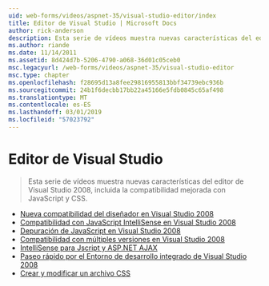 ```yaml
---
uid: web-forms/videos/aspnet-35/visual-studio-editor/index
title: Editor de Visual Studio | Microsoft Docs
author: rick-anderson
description: Esta serie de vídeos muestra nuevas características del editor de Visual Studio 2008, incluida la compatibilidad mejorada con JavaScript y CSS.
ms.author: riande
ms.date: 11/14/2011
ms.assetid: 8d424d7b-5206-4790-a068-36d01c05ceb0
msc.legacyurl: /web-forms/videos/aspnet-35/visual-studio-editor
msc.type: chapter
ms.openlocfilehash: f28695d13a8fee29816955813bbf34739ebc936b
ms.sourcegitcommit: 24b1f6decbb17bb22a45166e5fdb0845c65af498
ms.translationtype: MT
ms.contentlocale: es-ES
ms.lasthandoff: 03/01/2019
ms.locfileid: "57023792"
---
```

<a name="visual-studio-editor"></a>Editor de Visual Studio
====================
> Esta serie de vídeos muestra nuevas características del editor de Visual Studio 2008, incluida la compatibilidad mejorada con JavaScript y CSS.


- [Nueva compatibilidad del diseñador en Visual Studio 2008](new-designer-support-in-visual-studio-2008.md)
- [Compatibilidad con JavaScript IntelliSense en Visual Studio 2008](javascript-intellisense-support-in-visual-studio-2008.md)
- [Depuración de JavaScript en Visual Studio 2008](javascript-debugging-in-visual-studio-2008.md)
- [Compatibilidad con múltiples versiones en Visual Studio 2008](multi-targeting-support-in-visual-studio-2008.md)
- [IntelliSense para Jscript y ASP.NET AJAX](intellisense-for-jscript-and-aspnet-ajax.md)
- [Paseo rápido por el Entorno de desarrollo integrado de Visual Studio 2008](quick-tour-of-the-visual-studio-2008-integrated-development-environment.md)
- [Crear y modificar un archivo CSS](creating-and-modifying-a-css-file.md)
